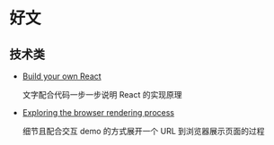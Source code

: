 # 好文

## 技术类

- [Build your own React](https://pomb.us/build-your-own-react/)

  文字配合代码一步一步说明 React 的实现原理

- [Exploring the browser rendering process](https://abhisaha.com/blog/exploring-browser-rendering-process)

  细节且配合交互 demo 的方式展开一个 URL 到浏览器展示页面的过程
